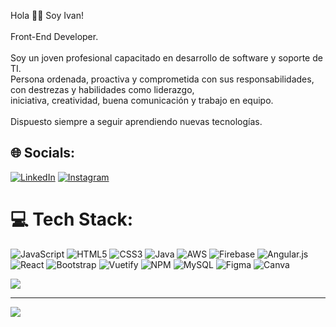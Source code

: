 Hola 👋🏻 Soy Ivan!<br><br>Front-End Developer.<br><br>Soy un joven profesional capacitado en desarrollo de software y soporte de TI.<br>Persona ordenada, proactiva y comprometida con sus responsabilidades, con destrezas y habilidades como liderazgo, <br>iniciativa, creatividad, buena comunicación y trabajo en equipo.<br><br>Dispuesto siempre a seguir aprendiendo nuevas tecnologías.<br>


## 🌐 Socials:
[![LinkedIn](https://img.shields.io/badge/LinkedIn-%230077B5.svg?logo=linkedin&logoColor=white)](https://linkedin.com/in/https://www.linkedin.com/in/ivanpaezcoronell/) [![Instagram](https://img.shields.io/badge/Instagram-%23E4405F.svg?logo=Instagram&logoColor=white)](https://instagram.com/https://www.instagram.com/ivanpaezc/) 

# 💻 Tech Stack:
![JavaScript](https://img.shields.io/badge/javascript-%23323330.svg?style=for-the-badge&logo=javascript&logoColor=%23F7DF1E) ![HTML5](https://img.shields.io/badge/html5-%23E34F26.svg?style=for-the-badge&logo=html5&logoColor=white) ![CSS3](https://img.shields.io/badge/css3-%231572B6.svg?style=for-the-badge&logo=css3&logoColor=white) ![Java](https://img.shields.io/badge/java-%23ED8B00.svg?style=for-the-badge&logo=java&logoColor=white) ![AWS](https://img.shields.io/badge/AWS-%23FF9900.svg?style=for-the-badge&logo=amazon-aws&logoColor=white) ![Firebase](https://img.shields.io/badge/firebase-%23039BE5.svg?style=for-the-badge&logo=firebase) ![Angular.js](https://img.shields.io/badge/angular.js-%23E23237.svg?style=for-the-badge&logo=angularjs&logoColor=white) ![React](https://img.shields.io/badge/react-%2320232a.svg?style=for-the-badge&logo=react&logoColor=%2361DAFB) ![Bootstrap](https://img.shields.io/badge/bootstrap-%23563D7C.svg?style=for-the-badge&logo=bootstrap&logoColor=white) ![Vuetify](https://img.shields.io/badge/Vuetify-1867C0?style=for-the-badge&logo=vuetify&logoColor=AEDDFF) ![NPM](https://img.shields.io/badge/NPM-%23000000.svg?style=for-the-badge&logo=npm&logoColor=white) ![MySQL](https://img.shields.io/badge/mysql-%2300f.svg?style=for-the-badge&logo=mysql&logoColor=white) 	![Figma](https://img.shields.io/badge/figma-%23F24E1E.svg?style=for-the-badge&logo=figma&logoColor=white) ![Canva](https://img.shields.io/badge/Canva-%2300C4CC.svg?style=for-the-badge&logo=Canva&logoColor=white)


![](https://github-readme-stats.vercel.app/api/top-langs/?username=IvanPaezCoronell&theme=default&hide_border=false&include_all_commits=true&count_private=false&layout=compact)

---
[![](https://visitcount.itsvg.in/api?id=IvanPaezCoronell&icon=0&color=0)](https://visitcount.itsvg.in)

